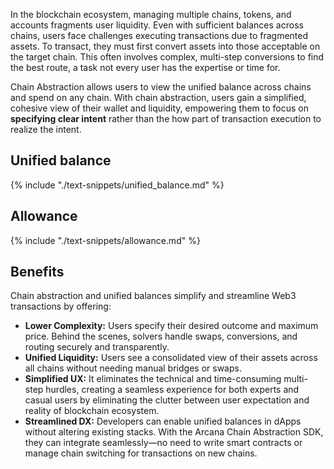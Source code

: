 In the blockchain ecosystem, managing multiple chains, tokens, and accounts fragments user liquidity. Even with sufficient balances across chains, users face challenges executing transactions due to fragmented assets. To transact, they must first convert assets into those acceptable on the target chain. This often involves complex, multi-step conversions to find the best route, a task not every user has the expertise or time for.

Chain Abstraction allows users to view the unified balance across chains and spend on any chain. With chain abstraction, users gain a simplified, cohesive view of their wallet and liquidity, empowering them to focus on **specifying clear intent** rather than the how part of transaction execution to realize the intent.

## Unified balance

{% include "./text-snippets/unified_balance.md" %}

## Allowance

{% include "./text-snippets/allowance.md" %}

## Benefits

Chain abstraction and unified balances simplify and streamline Web3 transactions by offering:

* **Lower Complexity:** Users specify their desired outcome and maximum price. Behind the scenes, solvers handle swaps, conversions, and routing securely and transparently.
* **Unified Liquidity:** Users see a consolidated view of their assets across all chains without needing manual bridges or swaps.
* **Simplified UX:** It eliminates the technical and time-consuming multi-step hurdles, creating a seamless experience for both experts and casual users by eliminating the clutter between user expectation and reality of blockchain ecosystem.
* **Streamlined DX:** Developers can enable unified balances in dApps without altering existing stacks. With the Arcana Chain Abstraction SDK, they can integrate seamlessly—no need to write smart contracts or manage chain switching for transactions on new chains.